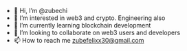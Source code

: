 - 👋 Hi, I’m @zubechi
- 👀 I’m interested in web3 and crypto. Engineering also
- 🌱 I’m currently learning blockchain development 
- 💞️ I’m looking to collaborate on web3 users and developers
- 📫 How to reach me zubefelixx30@gmail.com

<!---
zubechi/zubechi is a ✨ special ✨ repository because its `README.md` (this file) appears on your GitHub profile.
You can click the Preview link to take a look at your changes.
--->

